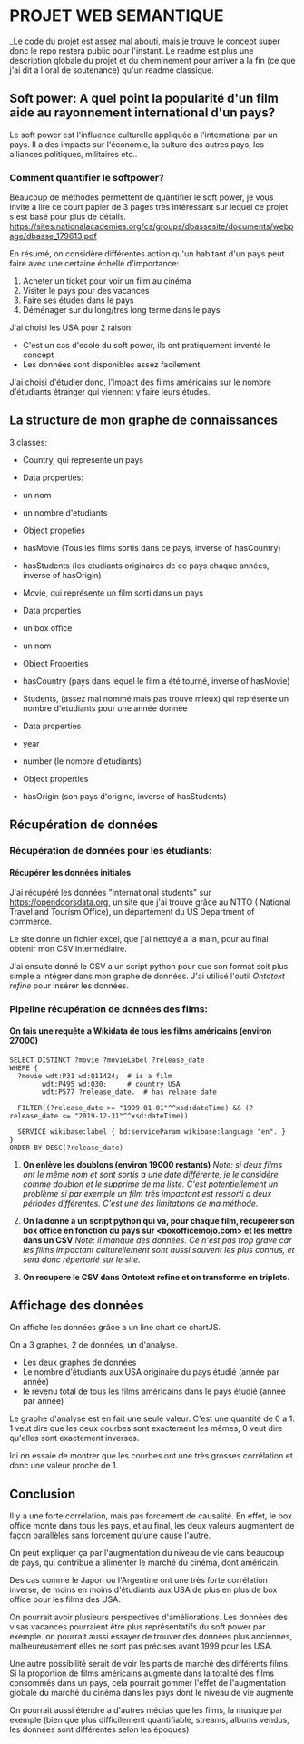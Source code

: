 # PROJET WEB SEMANTIQUE
_Le code du projet est assez mal abouti, mais je trouve le concept super donc le repo restera public pour l'instant.
Le readme est plus une description globale du projet et du cheminement pour arriver a la fin (ce que j'ai dit a l'oral de soutenance) qu'un readme classique.

## Soft power: A quel point la popularité d'un film aide au rayonnement international d'un pays?

Le soft power est l'influence culturelle appliquée a l'international par un pays. Il a des impacts sur l'économie, la culture des autres pays, les alliances politiques, militaires etc..

### Comment quantifier le softpower?

Beaucoup de méthodes permettent de quantifier le soft power, je vous invite a lire ce court papier de 3 pages très intéressant sur lequel ce projet s'est basé pour plus de détails.
<https://sites.nationalacademies.org/cs/groups/dbassesite/documents/webpage/dbasse_179613.pdf>

En résumé, on considère différentes action qu'un habitant d'un pays peut faire avec une certaine échelle d'importance: 
 1. Acheter un ticket pour voir un film au cinéma
 2. Visiter le pays pour des vacances
 3. Faire ses études dans le pays
 4. Déménager sur du long/tres long terme dans le pays

J'ai choisi les USA pour 2 raison:
 - C'est un cas d'ecole du soft power, ils ont pratiquement inventé le concept
 - Les données sont disponibles assez facilement

J'ai choisi d'étudier donc, l'impact des films américains sur le nombre d'étudiants étranger qui viennent y faire leurs études.


## La structure de mon graphe de connaissances

3 classes:
- Country, qui represente un pays
 - Data properties:
  - un nom
  - un nombre d'etudiants
 - Object propeties
  - hasMovie (Tous les films sortis dans ce pays, inverse of hasCountry)
  - hasStudents (les etudiants originaires de ce pays chaque années, inverse of hasOrigin)

- Movie, qui représente un film sorti dans un pays
 - Data properties
  - un box office
  - un nom
 - Object Properties
  - hasCountry (pays dans lequel le film a été tourné, inverse of hasMovie)

- Students, (assez mal nommé mais pas trouvé mieux) qui représente un nombre d'etudiants pour une année donnée
 - Data properties
  - year
  - number (le nombre d'etudiants)
 - Object properties
  - hasOrigin (son pays d'origine, inverse of hasStudents)
 
## Récupération de données

### Récupération de données pour les étudiants:

#### Récupérer les données initiales

J'ai récupéré les données "international students" sur https://opendoorsdata.org, un site que j'ai trouvé grâce au NTTO ( National Travel and Tourism Office), un département du US Department of commerce.

Le site donne un fichier excel, que j'ai nettoyé a la main, pour au final obtenir mon CSV intermédiaire.

J'ai ensuite donné le CSV a un script python pour que son format soit plus simple a intégrer dans mon graphe de données. J'ai utilisé l'outil _Ontotext refine_ pour insérer les données. 

### Pipeline récupération de données des films:

#### On fais une requête a Wikidata de tous les films américains (environ 27000)
```sparql
SELECT DISTINCT ?movie ?movieLabel ?release_date
WHERE {
  ?movie wdt:P31 wd:Q11424;  # is a film
        wdt:P495 wd:Q30;     # country USA
        wdt:P577 ?release_date.  # has release date

  FILTER((?release_date >= "1999-01-01"^^xsd:dateTime) && (?release_date <= "2019-12-31"^^xsd:dateTime))
  
  SERVICE wikibase:label { bd:serviceParam wikibase:language "en". }
}
ORDER BY DESC(?release_date)
```

1.  **On enlève les doublons (environ 19000 restants)**
_Note: si deux films ont le même nom et sont sortis a une date différente, je le considère comme doublon et le supprime de ma liste. C'est potentiellement un problème si par exemple un film très impactant est ressorti a deux périodes différentes. C'est une des limitations de ma méthode._

2. **On la donne a un script python qui va, pour chaque film, récupérer son box office en fonction du pays sur <boxofficemojo.com> et les mettre dans un CSV**
_Note: il manque des données. Ce n'est pas trop grave car les films impactant culturellement sont aussi souvent les plus connus, et sera donc répertorié sur le site._


3. **On recupere le CSV dans Ontotext refine et on transforme en triplets.**


## Affichage des données

On affiche les données grâce a un line chart de chartJS.

On a 3 graphes, 2 de données, un d'analyse.

- Les deux graphes de données 
 - Le nombre d'étudiants aux USA originaire du pays étudié (année par année)
 - le revenu total de tous les films américains dans le pays étudié (année par année)

Le graphe d'analyse est en fait une seule valeur. C'est une quantité de 0 a 1. 1 veut dire que les deux courbes sont exactement les mêmes, 0 veut dire qu'elles sont exactement inverses.

Ici on essaie de montrer que les courbes ont une très grosses corrélation et donc une valeur proche de 1.


## Conclusion

Il y a une forte corrélation, mais pas forcement de causalité. En effet, le box office monte dans tous les pays, et au final, les deux valeurs augmentent de façon parallèles sans forcement qu'une cause l'autre.

On peut expliquer ça par l'augmentation du niveau de vie dans beaucoup de pays, qui contribue a alimenter le marché du cinéma, dont américain.

Des cas comme le Japon ou l'Argentine ont une très forte corrélation inverse, de moins en moins d'étudiants aux USA de plus en plus de box office pour les films des USA.

On pourrait avoir plusieurs perspectives d'améliorations. Les données des visas vacances pourraient être plus représentatifs du soft power par exemple. on pourrait aussi essayer de trouver des données plus anciennes, malheureusement elles ne sont pas précises avant 1999 pour les USA.

Une autre possibilité serait de voir les parts de marché des différents films. Si la proportion de films américains augmente dans la totalité des films consommés dans un pays, cela pourrait gommer l'effet de l'augmentation globale du marché du cinéma dans les pays dont le niveau de vie augmente

On pourrait aussi étendre a d'autres médias que les films, la musique par exemple (bien que plus difficilement quantifiable, streams, albums vendus, les données sont différentes selon les époques)
